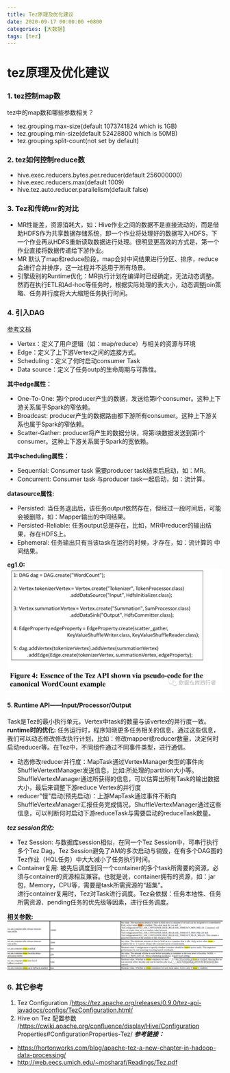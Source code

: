 ```yaml
---
title: Tez原理及优化建议
date: 2020-09-17 00:00:00 +0800
categories: [大数据]
tags: [tez]
---
```


# tez原理及优化建议

### 1. tez控制map数
tez中的map数和哪些参数相关？
- tez.grouping.max-size(default 1073741824 which is 1GB)
- tez.grouping.min-size(default 52428800 which is 50MB)
- tez.grouping.split-count(not set by default)

### 2. tez如何控制reduce数
- hive.exec.reducers.bytes.per.reducer(default 256000000)
- hive.exec.reducers.max(default 1009)
- hive.tez.auto.reducer.parallelism(default false)


### 3. Tez和传统mr的对比
- MR性能差，资源消耗大，如：Hive作业之间的数据不是直接流动的，而是借助HDFS作为共享数据存储系统，即一个作业将处理好的数据写入HDFS，下一个作业再从HDFS重新读取数据进行处理。很明显更高效的方式是，第一个作业直接将数据传递给下游作业。
- MR 默认了map和reduce阶段，map会对中间结果进行分区、排序，reduce会进行合并排序，这一过程并不适用于所有场景。
- 引擎级别的Runtime优化：MR执行计划在编译时已经确定，无法动态调整。然而在执行ETL和Ad-hoc等任务时，根据实际处理的表大小，动态调整join策略、任务并行度将大大缩短任务执行时间。
### 4. 引入DAG
[参考文档](https://hortonworks.com/blog/expressing-data-processing-in-apache-tez/)
- Vertex：定义了用户逻辑（如：map/reduce）与相关的资源与环境
- Edge：定义了上下游Vertex之间的连接方式。
- Scheduling：定义了何时启动consumer Task
- Data source：定义了任务outp的生命周期与可靠性。

__其中edge属性：__
- One-To-One: 第i个producer产生的数据，发送给第i个consumer。这种上下游关系属于Spark的窄依赖。
- Broadcast: producer产生的数据路由都下游所有consumer。这种上下游关系也属于Spark的窄依赖。
- Scatter-Gather: producer将产生的数据分块，将第i块数据发送到第i个consumer。这种上下游关系属于Spark的宽依赖。

__其中scheduling属性：__
- Sequential: Consumer task 需要producer task结束后启动，如：MR。
- Concurrent: Consumer task 与producer task一起启动，如：流计算。

__datasource属性:__
- Persisted: 当任务退出后，该任务output依然存在，但经过一段时间后，可能会被删除，如：Mapper输出的中间结果。
- Persisted-Reliable: 任务output总是存在，比如，MR中reducer的输出结 果，存在HDFS上。
- Ephemeral: 任务输出只有当该task在运行的时候，才存在，如：流计算的    中间结果。

__eg1.0:__
![图片描述](/assets/media/tez原理及优化建议/tapd_48728548_base64_1600345812_64.png)


#### 5. Runtime API——Input/Processor/Output 

Task是Tez的最小执行单元，Vertex中task的数量与该vertex的并行度一致。
__runtime时的优化:__
任务运行时，程序知晓更多任务相关的信息，通过这些信息，我们可以动态修改修改执行计划，比如：修改mapper或reducer数量，决定何时启动reducer等。在Tez中，不同组件通过不同事件类型，进行通信。

- 动态修改reducer并行度：MapTask通过VertexManager类型的事件向ShuffleVertextManager发送信息，比如:所处理的partition大小等。ShuffleVertexManager通过所获得的信息，可以估算出所有Task的输出数据大小，最后来调整下游reduce Vertex的并行度
- reducer"慢"启动(预先启动)：上游MapTask通过事件不断向ShuffleVertexManager汇报任务完成情况，ShuffleVertexManager通过这些信息，可以判断何时启动下游reduceTask与需要启动的reduceTask数量。

___tez session优化:___

- Tez Session: 与数据库session相似，在同一个Tez Session中，可串行执行多个Tez Dag。Tez Session避免了AM的多次启动与销毁，在有多个DAG图的Tez作业（HQL任务）中大大减小了任务执行时间。
- Container复用: 被先后调度到同一个container的多个task所需要的资源，必须与container的资源相互兼容。也就是说，container拥有的资源，如：jar包，Memory，CPU等，需要是task所需资源的“超集”。   
进行container复用时，Tez对Task进行调度。Tez会依据：任务本地性、任务所需资源、pending任务的优先级等因素，进行任务调度。

__相关参数:__
![图片描述](/assets/media/tez原理及优化建议/tapd_48728548_base64_1600346372_96.png)

### 6. 其它参考
1. Tez Configuration
 /https://tez.apache.org/releases/0.9.0/tez-api-javadocs/configs/TezConfiguration.html/ 
2. Hive on Tez 配置参数
 /https://cwiki.apache.org/confluence/display/Hive/Configuration Properties#ConfigurationProperties-Tez/ 
___参考链接：___
- https://hortonworks.com/blog/apache-tez-a-new-chapter-in-hadoop-data-processing/
- http://web.eecs.umich.edu/~mosharaf/Readings/Tez.pdf